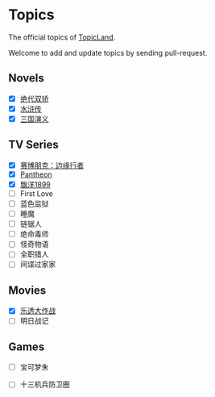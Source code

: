 # Topics

The official topics of [TopicLand](https://github.com/topicland/TopicLand).

Welcome to add and update topics by sending pull-request.

## Novels

- [x] [绝代双骄](http://39.108.136.237/#/topics/%E7%BB%9D%E4%BB%A3%E5%8F%8C%E9%AA%84)
- [x] [水浒传](http://39.108.136.237/#/topics/%E6%B0%B4%E6%B5%92%E4%BC%A0)
- [x] [三国演义](http://39.108.136.237/#/topics/%E4%B8%89%E5%9B%BD%E6%BC%94%E4%B9%89)

## TV Series

- [x] [赛博朋克：边缘行者](http://39.108.136.237/#/topics/%E8%B5%9B%E5%8D%9A%E6%9C%8B%E5%85%8B%EF%BC%9A%E8%BE%B9%E7%BC%98%E8%A1%8C%E8%80%85)
- [x] [Pantheon](http://39.108.136.237/#/topics/Pantheon(TV%20series))
- [x] [飘洋1899](http://39.108.136.237/#/topics/%E9%A3%98%E6%B4%8B1899)
- [ ] First Love
- [ ] 蓝色监狱
- [ ] 睡魔
- [ ] 链锯人
- [ ] 绝命毒师
- [ ] 怪奇物语
- [ ] 全职猎人
- [ ] 间谍过家家

## Movies

- [x] [乐透大作战](http://39.108.136.237/#/topics/%E4%B9%90%E9%80%8F%E5%A4%A7%E4%BD%9C%E6%88%98)
- [ ] 明日战记

## Games

- [ ] 宝可梦朱
- [ ] 十三机兵防卫圈

